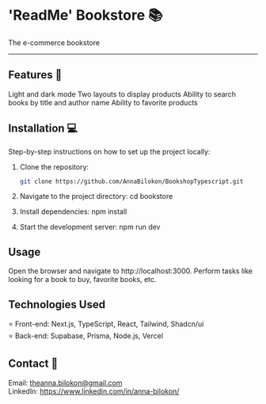 # 'ReadMe' Bookstore 📚

The e-commerce bookstore

---

## Features 💫

Light and dark mode
Two layouts to display products
Ability to search books by title and author name
Ability to favorite products

## Installation 💻

Step-by-step instructions on how to set up the project locally:

1. Clone the repository:

   ```bash
   git clone https://github.com/AnnaBilokon/BookshopTypescript.git

   ```

2. Navigate to the project directory:
   cd bookstore

3. Install dependencies:
   npm install

4. Start the development server:
   npm run dev

## Usage

Open the browser and navigate to http://localhost:3000.
Perform tasks like looking for a book to buy, favorite books, etc.

## Technologies Used

⭐ Front-end: Next.js, TypeScript, React, Tailwind, Shadcn/ui <br/>
⭐ Back-end: Supabase, Prisma, Node.js, Vercel

## Contact 📩

Email: theanna.bilokon@gmail.com <br/>
LinkedIn: https://www.linkedin.com/in/anna-bilokon/
